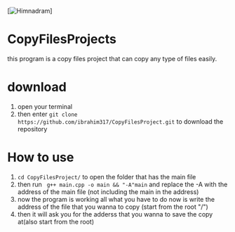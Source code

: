 [![Himnadram](assets/himnadram-dark.jpg)]
# CopyFilesProjects
this program is a copy files project that can copy any type of files easily.

# download
1. open your terminal
2. then enter `git clone https://github.com/ibrahim317/CopyFilesProject.git` to download the repository
 # How to use
1. `cd CopyFilesProject/` to open the folder that has the main file
2. then run ` g++ main.cpp -o main && "-A"main` and replace the -A with the address of the main file (not including the main in the address)
3. now the program is working all what you have to do now is write the address of the file that you wanna to copy (start from the root "/")
4. then it will ask you for the adderss that you wanna to save the copy at(also start from the root)

